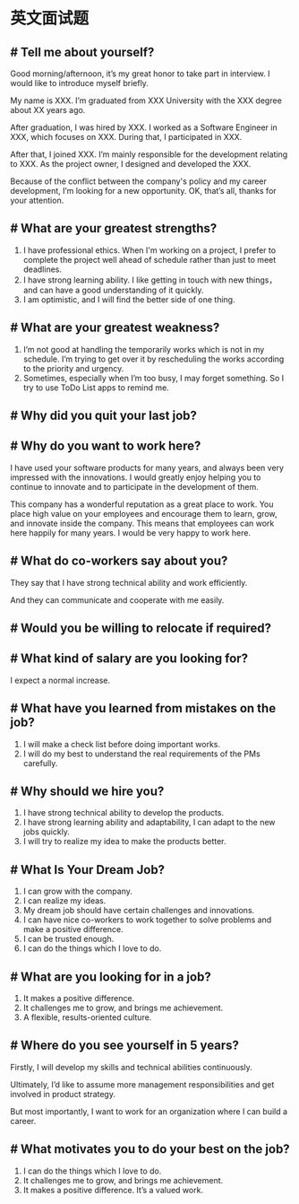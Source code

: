 # 英文面试题

## \# Tell me about yourself?
Good morning/afternoon, it’s my great honor to take part in interview. I would like to introduce myself briefly.

My name is XXX. I’m graduated from XXX University with the XXX degree about XX years ago.

After graduation, I was hired by XXX. I worked as a Software Engineer in XXX, which focuses on XXX. During that, I participated in XXX.

After that, I joined XXX. I’m mainly responsible for the development relating to XXX. As the project owner, I designed and developed the XXX.

Because of the conflict between the company's policy and my career development, I’m looking for a new opportunity. OK, that’s all, thanks for your attention.

## \# What are your greatest strengths?
1. I have professional ethics. When I'm working on a project, I prefer to complete the project well ahead of schedule rather than just to meet deadlines.
2. I have strong learning ability. I like getting in touch with new things， and can have a good understanding of it quickly.
3. I am optimistic, and I will find the better side of one thing.

## \# What are your greatest weakness?
1. I’m not good at handling the temporarily works which is not in my schedule. I’m trying to get over it by rescheduling the works according to the priority and urgency.
2. Sometimes, especially when I’m too busy, I may forget something. So I try to use ToDo List apps to remind me.

## \# Why did you quit your last job?

## \# Why do you want to work here?
I have used your software products for many years, and always been very impressed with the innovations. I would greatly enjoy helping you to continue to innovate and to participate in the development of them.

This company has a wonderful reputation as a great place to work. You place high value on your employees and encourage them to learn, grow, and innovate inside the company. This means that employees can work here happily for many years. I would be very happy to work here.

## \# What do co-workers say about you?
They say that I have strong technical ability and work efficiently.

And they can communicate and cooperate with me easily. 

## \# Would you be willing to relocate if required?

## \# What kind of salary are you looking for?
I expect a normal increase.

## \# What have you learned from mistakes on the job?
1. I will make a check list before doing important works.
2. I will do my best to understand the real requirements of the PMs carefully.

## \# Why should we hire you?
1. I have strong technical ability to develop the products.
2. I have strong learning ability and adaptability, I can adapt to the new jobs quickly.
3. I will try to realize my idea to make the products better.

## \# What Is Your Dream Job?
1. I can grow with the company.
2. I can realize my ideas.
3. My dream job should have certain challenges and innovations.
4. I can have nice co-workers to work together to solve problems and make a positive difference.
5. I can be trusted enough.
6. I can do the things which I love to do.

## \# What are you looking for in a job?
1. It makes a positive difference.
2. It challenges me to grow, and brings me achievement.
3. A flexible, results-oriented culture.

## \# Where do you see yourself in 5 years?
Firstly, I will develop my skills and technical abilities continuously.

Ultimately, I’d like to assume more management responsibilities and get involved in product strategy.

But most importantly, I want to work for an organization where I can build a career.

## \# What motivates you to do your best on the job?
1. I can do the things which I love to do.
2. It challenges me to grow, and brings me achievement.
3. It makes a positive difference. It’s a valued work.